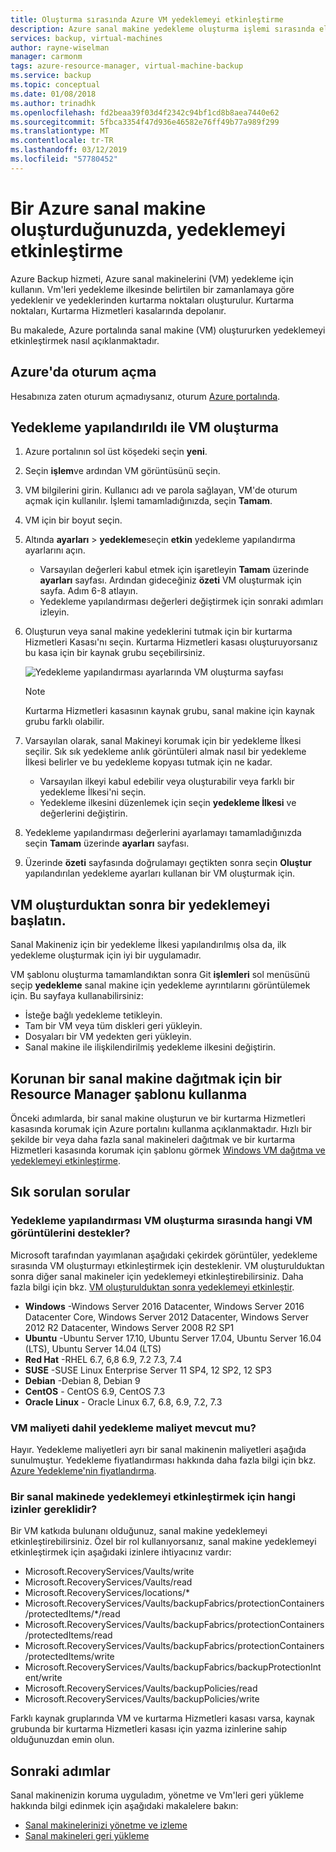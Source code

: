 ```yaml
---
title: Oluşturma sırasında Azure VM yedeklemeyi etkinleştirme
description: Azure sanal makine yedekleme oluşturma işlemi sırasında elverişli hale getirme.
services: backup, virtual-machines
author: rayne-wiselman
manager: carmonm
tags: azure-resource-manager, virtual-machine-backup
ms.service: backup
ms.topic: conceptual
ms.date: 01/08/2018
ms.author: trinadhk
ms.openlocfilehash: fd2beaa39f03d4f2342c94bf1cd8b8aea7440e62
ms.sourcegitcommit: 5fbca3354f47d936e46582e76ff49b77a989f299
ms.translationtype: MT
ms.contentlocale: tr-TR
ms.lasthandoff: 03/12/2019
ms.locfileid: "57780452"
---
```

# <a name="enable-backup-when-you-create-an-azure-virtual-machine"></a>Bir Azure sanal makine oluşturduğunuzda, yedeklemeyi etkinleştirme

Azure Backup hizmeti, Azure sanal makinelerini (VM) yedekleme için kullanın. Vm'leri yedekleme ilkesinde belirtilen bir zamanlamaya göre yedeklenir ve yedeklerinden kurtarma noktaları oluşturulur. Kurtarma noktaları, Kurtarma Hizmetleri kasalarında depolanır.

Bu makalede, Azure portalında sanal makine (VM) oluştururken yedeklemeyi etkinleştirmek nasıl açıklanmaktadır.  

## <a name="sign-in-to-azure"></a>Azure'da oturum açma

Hesabınıza zaten oturum açmadıysanız, oturum [Azure portalında](https://portal.azure.com).
 
## <a name="create-a-vm-with-backup-configured"></a>Yedekleme yapılandırıldı ile VM oluşturma 

1. Azure portalının sol üst köşedeki seçin **yeni**.

1. Seçin **işlem**ve ardından VM görüntüsünü seçin.

1. VM bilgilerini girin. Kullanıcı adı ve parola sağlayan, VM'de oturum açmak için kullanılır. İşlemi tamamladığınızda, seçin **Tamam**. 

1. VM için bir boyut seçin.  

1. Altında **ayarları** > **yedekleme**seçin **etkin** yedekleme yapılandırma ayarlarını açın.

   - Varsayılan değerleri kabul etmek için işaretleyin **Tamam** üzerinde **ayarları** sayfası. Ardından gideceğiniz **özeti** VM oluşturmak için sayfa. Adım 6-8 atlayın.
   - Yedekleme yapılandırması değerleri değiştirmek için sonraki adımları izleyin.  

1. Oluşturun veya sanal makine yedeklerini tutmak için bir kurtarma Hizmetleri Kasası'nı seçin. Kurtarma Hizmetleri kasası oluşturuyorsanız bu kasa için bir kaynak grubu seçebilirsiniz.  

    ![Yedekleme yapılandırması ayarlarında VM oluşturma sayfası](./media/backup-during-vm-creation/create-vm-backup-config.png) 

    > [!NOTE] 
    > Kurtarma Hizmetleri kasasının kaynak grubu, sanal makine için kaynak grubu farklı olabilir.  

1. Varsayılan olarak, sanal Makineyi korumak için bir yedekleme İlkesi seçilir. Sık sık yedekleme anlık görüntüleri almak nasıl bir yedekleme İlkesi belirler ve bu yedekleme kopyası tutmak için ne kadar. 

   - Varsayılan ilkeyi kabul edebilir veya oluşturabilir veya farklı bir yedekleme İlkesi'ni seçin. 
   - Yedekleme ilkesini düzenlemek için seçin **yedekleme İlkesi** ve değerlerini değiştirin.  

1. Yedekleme yapılandırması değerlerini ayarlamayı tamamladığınızda seçin **Tamam** üzerinde **ayarları** sayfası.  

1. Üzerinde **özeti** sayfasında doğrulamayı geçtikten sonra seçin **Oluştur** yapılandırılan yedekleme ayarları kullanan bir VM oluşturmak için. 

## <a name="start-a-backup-after-creating-the-vm"></a>VM oluşturduktan sonra bir yedeklemeyi başlatın. 

Sanal Makineniz için bir yedekleme İlkesi yapılandırılmış olsa da, ilk yedekleme oluşturmak için iyi bir uygulamadır. 

VM şablonu oluşturma tamamlandıktan sonra Git **işlemleri** sol menüsünü seçip **yedekleme** sanal makine için yedekleme ayrıntılarını görüntülemek için. Bu sayfaya kullanabilirsiniz:

- İsteğe bağlı yedekleme tetikleyin.
- Tam bir VM veya tüm diskleri geri yükleyin.
- Dosyaları bir VM yedekten geri yükleyin.
- Sanal makine ile ilişkilendirilmiş yedekleme ilkesini değiştirin.  

## <a name="use-a-resource-manager-template-to-deploy-a-protected-vm"></a>Korunan bir sanal makine dağıtmak için bir Resource Manager şablonu kullanma

Önceki adımlarda, bir sanal makine oluşturun ve bir kurtarma Hizmetleri kasasında korumak için Azure portalını kullanma açıklanmaktadır. Hızlı bir şekilde bir veya daha fazla sanal makineleri dağıtmak ve bir kurtarma Hizmetleri kasasında korumak için şablonu görmek [Windows VM dağıtma ve yedeklemeyi etkinleştirme](https://azure.microsoft.com/resources/templates/101-recovery-services-create-vm-and-configure-backup/).

## <a name="frequently-asked-questions"></a>Sık sorulan sorular 

### <a name="which-vm-images-support-backup-configuration-during-vm-creation"></a>Yedekleme yapılandırması VM oluşturma sırasında hangi VM görüntülerini destekler?

Microsoft tarafından yayımlanan aşağıdaki çekirdek görüntüler, yedekleme sırasında VM oluşturmayı etkinleştirmek için desteklenir. VM oluşturulduktan sonra diğer sanal makineler için yedeklemeyi etkinleştirebilirsiniz. Daha fazla bilgi için bkz. [VM oluşturulduktan sonra yedeklemeyi etkinleştir](quick-backup-vm-portal.md).

- **Windows** -Windows Server 2016 Datacenter, Windows Server 2016 Datacenter Core, Windows Server 2012 Datacenter, Windows Server 2012 R2 Datacenter, Windows Server 2008 R2 SP1 
- **Ubuntu** -Ubuntu Server 17.10, Ubuntu Server 17.04, Ubuntu Server 16.04 (LTS), Ubuntu Server 14.04 (LTS) 
- **Red Hat** -RHEL 6.7, 6,8 6.9, 7.2 7.3, 7.4 
- **SUSE** -SUSE Linux Enterprise Server 11 SP4, 12 SP2, 12 SP3 
- **Debian** -Debian 8, Debian 9 
- **CentOS** - CentOS 6.9, CentOS 7.3 
- **Oracle Linux** - Oracle Linux 6.7, 6.8, 6.9, 7.2, 7.3 
 
### <a name="is-the-backup-cost-included-in-the-vm-cost"></a>VM maliyeti dahil yedekleme maliyet mevcut mu? 

Hayır. Yedekleme maliyetleri ayrı bir sanal makinenin maliyetleri aşağıda sunulmuştur. Yedekleme fiyatlandırması hakkında daha fazla bilgi için bkz. [Azure Yedekleme'nin fiyatlandırma](https://azure.microsoft.com/pricing/details/backup/).
 
### <a name="which-permissions-are-required-to-enable-backup-on-a-vm"></a>Bir sanal makinede yedeklemeyi etkinleştirmek için hangi izinler gereklidir? 

Bir VM katkıda bulunanı olduğunuz, sanal makine yedeklemeyi etkinleştirebilirsiniz. Özel bir rol kullanıyorsanız, sanal makine yedeklemeyi etkinleştirmek için aşağıdaki izinlere ihtiyacınız vardır: 

- Microsoft.RecoveryServices/Vaults/write 
- Microsoft.RecoveryServices/Vaults/read 
- Microsoft.RecoveryServices/locations/* 
- Microsoft.RecoveryServices/Vaults/backupFabrics/protectionContainers/protectedItems/*/read 
- Microsoft.RecoveryServices/Vaults/backupFabrics/protectionContainers/protectedItems/read 
- Microsoft.RecoveryServices/Vaults/backupFabrics/protectionContainers/protectedItems/write 
- Microsoft.RecoveryServices/Vaults/backupFabrics/backupProtectionIntent/write 
- Microsoft.RecoveryServices/Vaults/backupPolicies/read 
- Microsoft.RecoveryServices/Vaults/backupPolicies/write 
 
Farklı kaynak gruplarında VM ve kurtarma Hizmetleri kasası varsa, kaynak grubunda bir kurtarma Hizmetleri kasası için yazma izinlerine sahip olduğunuzdan emin olun.  

## <a name="next-steps"></a>Sonraki adımlar 

Sanal makinenizin koruma uyguladım, yönetme ve Vm'leri geri yükleme hakkında bilgi edinmek için aşağıdaki makalelere bakın:

- [Sanal makinelerinizi yönetme ve izleme](backup-azure-manage-vms.md) 
- [Sanal makineleri geri yükleme](backup-azure-arm-restore-vms.md) 

